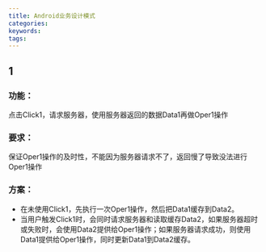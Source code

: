 ```yaml
---
title: Android业务设计模式
categories:
keywords:
tags:
---
```


## 1
### 功能：
点击Click1，请求服务器，使用服务器返回的数据Data1再做Oper1操作

### 要求：
保证Oper1操作的及时性，不能因为服务器请求不了，返回慢了导致没法进行Oper1操作

### 方案：
- 在未使用Click1，先执行一次Oper1操作，然后把Data1缓存到Data2。
- 当用户触发Click1时，会同时请求服务器和读取缓存Data2，如果服务器超时或失败时，会使用Data2提供给Oper1操作；如果服务器请求成功，则使用Data1提供给Oper1操作，同时更新Data1到Data2缓存。
